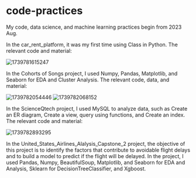 # code-practices
My code, data science, and machine learning practices begin from 2023 Aug.

In the car_rent_platform, it was my first time using Class in Python.
  The relevant code and material:
  
  ![1739781615247](https://github.com/user-attachments/assets/55fd67c4-1e42-4ff0-a670-30ab29b0c862)

In the Cohorts of Songs project, I used Numpy, Pandas, Matplotlib, and Seaborn for EDA and Cluster Analysis.
  The relevant code, data, and material:
  
  ![1739782054446](https://github.com/user-attachments/assets/4a043c7e-6561-45f9-994a-04abfc82aace)
  ![1739782068152](https://github.com/user-attachments/assets/b3d02894-21f1-48bf-a29a-6ba62696df73)

In the ScienceQtech project, I used MySQL to analyze data, such as Create an ER diagram, Create a view, query using functions, and Create an index.
  The relevant code and material:

  ![1739782893295](https://github.com/user-attachments/assets/27c5fb4d-7825-47b4-8931-b1663269dcd4)

In the United_States_Airlines_Alalysis_Capstone_2 project, the objective of this project is to identify the factors that contribute to avoidable flight delays and to build a model to predict if the flight will be delayed. In the project, I used Pandas, Numpy, BeautifulSoup, Matplotlib, and Seaborn for EDA and Analysis, Sklearn for DecisionTreeClassifier, and Xgboost.
